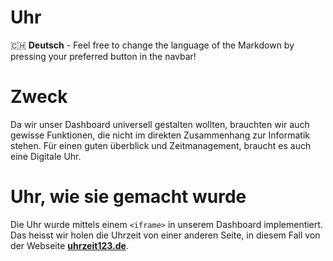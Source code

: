 # Uhr

🇨🇭 **Deutsch** - Feel free to change the language of the Markdown by pressing your preferred button in the navbar!

# Zweck

Da wir unser Dashboard universell gestalten wollten, brauchten wir auch gewisse
Funktionen, die nicht im direkten Zusammenhang zur Informatik stehen. Für einen guten überblick und Zeitmanagement, braucht es auch eine Digitale Uhr. 

# Uhr, wie sie gemacht wurde

Die Uhr wurde mittels einem `<iframe>` in unserem Dashboard implementiert. Das heisst wir holen die Uhrzeit von einer anderen Seite, in diesem Fall von der Webseite [**uhrzeit123.de**](https://uhrzeit123.de/).
